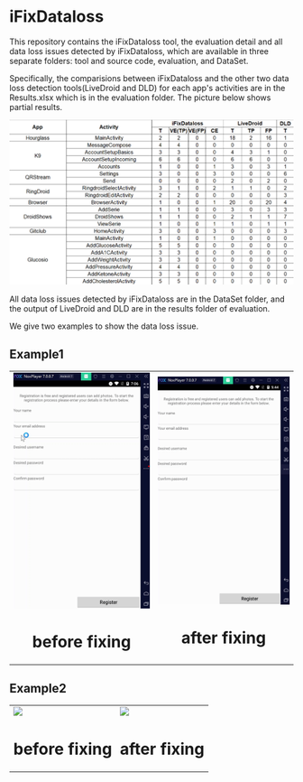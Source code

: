 # iFixDataloss
This repository contains the iFixDataloss tool, the evaluation detail and all data loss issues detected by iFixDataloss, which are available in three separate folders: tool and source code, evaluation, and DataSet.

Specifically, the comparisions between iFixDataloss and the other two data loss detection tools(LiveDroid and DLD) for each app's activities are in the Results.xlsx which is in the evaluation folder. The picture below shows partial results.
<p align="left"><img src="pictures/results.png" /></div>

All data loss issues detected by iFixDataloss are in the DataSet folder, and the output of LiveDroid and DLD are in the results folder of evaluation.

We give two examples to show the data loss issue.

## Example1
<table><tr>
<td>
<div>
<img src="videos/dataloss1.gif" border=0>
<h1 align="center">before fixing</h1>
</div>
</td>
<td>
<div>
<img src="videos/fix1.gif" border=0>
<h1 align="center">after fixing</h1>
</div>
</td>
</tr></table>

## Example2
<table><tr>
<td>
<div>
<img src="videos/dataloss2.gif" border=0>
<h1 align="center">before fixing</h1>
</div>
</td>
<td>
<div>
<img src="videos/fix2.gif" border=0>
<h1 align="center">after fixing</h1>
</div>
</td>
</tr></table>